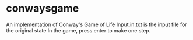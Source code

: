 conwaysgame
===========

An implementation of Conway's Game of Life
Input.in.txt is the input file for the original state
In the game, press enter to make one step.
